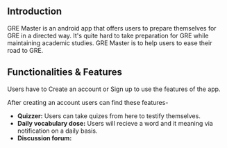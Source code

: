 Introduction
------------
GRE  Master is an android app that offers users to prepare themselves for GRE in a directed way.
It's quite hard to take preparation for GRE while maintaining academic studies.
GRE Master is to help users to ease their road to GRE.

Functionalities & Features
--------------------------
Users have to Create an account or Sign up to use the features of the app.

After creating an account users can find these features-
* **Quizzer:** Users can take quizes from here to testify themselves.
* **Daily vocabulary dose:** Users will recieve a word and it meaning via notification on a daily basis.
* **Discussion forum:** 
